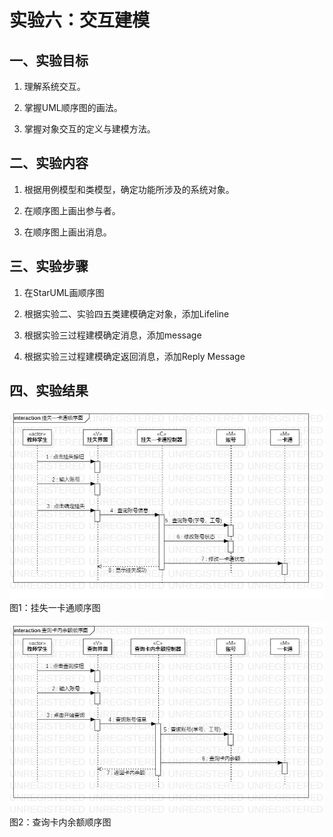 # 实验六：交互建模

## 一、实验目标

1. 理解系统交互。 

2. 掌握UML顺序图的画法。 

3. 掌握对象交互的定义与建模方法。 

## 二、实验内容

1. 根据用例模型和类模型，确定功能所涉及的系统对象。  

2. 在顺序图上画出参与者。  

3. 在顺序图上画出消息。 

## 三、实验步骤

1. 在StarUML画顺序图  

2. 根据实验二、实验四五类建模确定对象，添加Lifeline  

3. 根据实验三过程建模确定消息，添加message  

4. 根据实验三过程建模确定返回消息，添加Reply Message  

## 四、实验结果

![挂失一卡通顺序图](./挂失一卡通顺序图.jpg)  
图1：挂失一卡通顺序图

![查询卡内余额顺序图](./查询卡内余额顺序图.jpg)  
图2：查询卡内余额顺序图 
